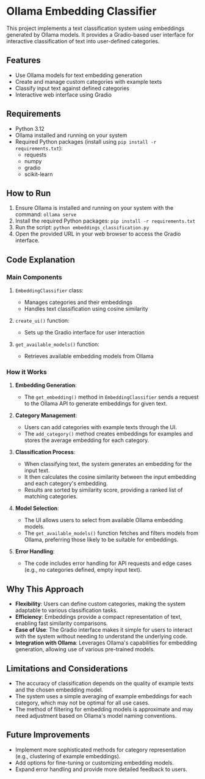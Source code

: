 # Ollama Embedding Classifier

This project implements a text classification system using embeddings generated by Ollama models. It provides a Gradio-based user interface for interactive classification of text into user-defined categories.

## Features

- Use Ollama models for text embedding generation
- Create and manage custom categories with example texts
- Classify input text against defined categories
- Interactive web interface using Gradio

## Requirements

- Python 3.12
- Ollama installed and running on your system
- Required Python packages (install using `pip install -r requirements.txt`):
  - requests
  - numpy
  - gradio
  - scikit-learn

## How to Run

1. Ensure Ollama is installed and running on your system with the command: `ollama serve`
2. Install the required Python packages: `pip install -r requirements.txt`
3. Run the script: `python embeddings_classification.py`
4. Open the provided URL in your web browser to access the Gradio interface.

## Code Explanation

### Main Components

1. `EmbeddingClassifier` class:
   - Manages categories and their embeddings
   - Handles text classification using cosine similarity

2. `create_ui()` function:
   - Sets up the Gradio interface for user interaction

3. `get_available_models()` function:
   - Retrieves available embedding models from Ollama

### How it Works

1. **Embedding Generation**:
   - The `get_embedding()` method in `EmbeddingClassifier` sends a request to the Ollama API to generate embeddings for given text.

2. **Category Management**:
   - Users can add categories with example texts through the UI.
   - The `add_category()` method creates embeddings for examples and stores the average embedding for each category.

3. **Classification Process**:
   - When classifying text, the system generates an embedding for the input text.
   - It then calculates the cosine similarity between the input embedding and each category's embedding.
   - Results are sorted by similarity score, providing a ranked list of matching categories.

4. **Model Selection**:
   - The UI allows users to select from available Ollama embedding models.
   - The `get_available_models()` function fetches and filters models from Ollama, preferring those likely to be suitable for embeddings.

5. **Error Handling**:
   - The code includes error handling for API requests and edge cases (e.g., no categories defined, empty input text).

## Why This Approach

- **Flexibility**: Users can define custom categories, making the system adaptable to various classification tasks.
- **Efficiency**: Embeddings provide a compact representation of text, enabling fast similarity comparisons.
- **Ease of Use**: The Gradio interface makes it simple for users to interact with the system without needing to understand the underlying code.
- **Integration with Ollama**: Leverages Ollama's capabilities for embedding generation, allowing use of various pre-trained models.

## Limitations and Considerations

- The accuracy of classification depends on the quality of example texts and the chosen embedding model.
- The system uses a simple averaging of example embeddings for each category, which may not be optimal for all use cases.
- The method of filtering for embedding models is approximate and may need adjustment based on Ollama's model naming conventions.

## Future Improvements

- Implement more sophisticated methods for category representation (e.g., clustering of example embeddings).
- Add options for fine-tuning or customizing embedding models.
- Expand error handling and provide more detailed feedback to users.